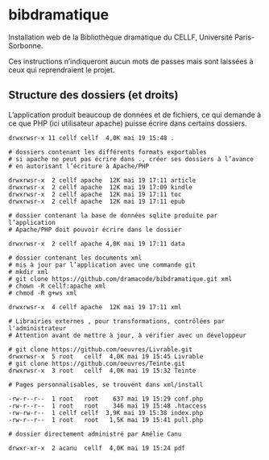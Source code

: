 # bibdramatique
Installation web de la Bibliothèque dramatique du CELLF, Université Paris-Sorbonne.

Ces instructions n’indiqueront aucun mots de passes mais sont laissées à ceux qui
reprendraient le projet.

## Structure des dossiers (et droits)

L’application produit beaucoup de données et de fichiers, ce qui demande
à ce que PHP (ici utilisateur apache) puisse écrire dans certains dossiers.

    drwxrwsr-x 11 cellf cellf  4,0K mai 19 15:48 .

    # dossiers contenant les différents formats exportables
    # si apache ne peut pas écrire dans ., créer ses dossiers à l’avance
    # en autorisant l’écriture à Apache/PHP

    drwxrwsr-x  2 cellf apache  12K mai 19 17:11 article
    drwxrwsr-x  2 cellf apache  12K mai 19 17:09 kindle
    drwxrwsr-x  2 cellf apache  12K mai 19 17:11 toc
    drwxrwsr-x  2 cellf apache  12K mai 19 17:11 epub

    # dossier contenant la base de données sqlite produite par l’application
    # Apache/PHP doit pouvoir écrire dans le dossier

    drwxrwsr-x  2 cellf apache 4,0K mai 19 17:11 data

    # dossier contenant les documents xml
    # mis à jour par l’application avec une commande git
    # mkdir xml
    # git clone https://github.com/dramacode/bibdramatique.git xml
    # chown -R cellf:apache xml
    # chmod -R g+ws xml

    drwxrwsr-x  4 cellf apache  12K mai 19 17:11 xml

    # Librairies externes , pour transformations, contrôlées par l'administrateur
    # Attention avant de mettre à jour, à vérifier avec un développeur

    # git clone https://github.com/oeuvres/Livrable.git
    drwxrwsr-x  5 root   cellf  4,0K mai 19 15:45 Livrable
    # git clone https://github.com/oeuvres/Teinte.git
    drwxrwsr-x  3 root   cellf  4,0K mai 19 15:32 Teinte

    # Pages personnalisables, se trouvent dans xml/install

    -rw-r--r--  1 root   root    637 mai 19 15:29 conf.php
    -rw-r--r--  1 root   root    346 mai 19 15:48 .htaccess
    -rw-rw-r--  1 cellf cellf  3,9K mai 19 15:38 index.php
    -rw-r--r--  1 root   root   1,5K mai 19 15:41 pull.php

    # dossier directement administré par Amélie Canu

    drwxr-xr-x  2 acanu  cellf  4,0K mai 19 15:24 pdf
